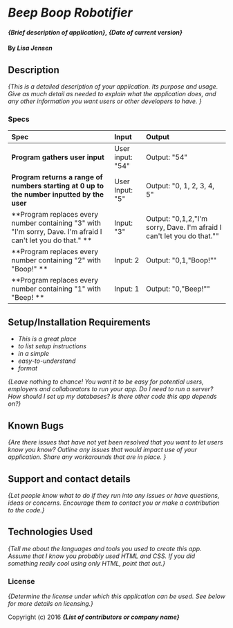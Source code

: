 # _Beep Boop Robotifier_

#### _{Brief description of application}, {Date of current version}_

#### By _**Lisa Jensen**_

## Description

_{This is a detailed description of your application. Its purpose and usage.  Give as much detail as needed to explain what the application does, and any other information you want users or other developers to have. }_

### Specs
| Spec | Input | Output |
| :-------------     | :------------- | :------------- |
| **Program gathers user input** | User input: "54" | Output: "54" |
| **Program returns a range of numbers starting at 0 up to the number inputted by the user**| User Input: "5" | Output: "0, 1, 2, 3, 4, 5" |
| **Program replaces every number containing "3" with "I'm sorry, Dave. I'm afraid I can't let you do that."  **| Input: "3" | Output: "0,1,2,"I'm sorry, Dave. I'm afraid I can't let you do that."" |
| **Program replaces every number containing "2" with "Boop!" ** | Input: 2 | Output: "0,1,"Boop!"" |
| **Program replaces every number containing "1" with "Beep! **| Input: 1 | Output: "0,"Beep!"" |

## Setup/Installation Requirements

* _This is a great place_
* _to list setup instructions_
* _in a simple_
* _easy-to-understand_
* _format_

_{Leave nothing to chance! You want it to be easy for potential users, employers and collaborators to run your app. Do I need to run a server? How should I set up my databases? Is there other code this app depends on?}_

## Known Bugs

_{Are there issues that have not yet been resolved that you want to let users know you know?  Outline any issues that would impact use of your application.  Share any workarounds that are in place. }_

## Support and contact details

_{Let people know what to do if they run into any issues or have questions, ideas or concerns.  Encourage them to contact you or make a contribution to the code.}_

## Technologies Used

_{Tell me about the languages and tools you used to create this app. Assume that I know you probably used HTML and CSS. If you did something really cool using only HTML, point that out.}_

### License

*{Determine the license under which this application can be used.  See below for more details on licensing.}*

Copyright (c) 2016 **_{List of contributors or company name}_**
